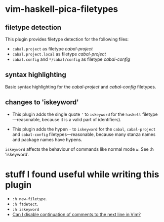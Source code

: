 # vim-haskell-pica-filetypes

## filetype detection

This plugin provides filetype detection for the following files:

- `cabal.project` as filetype *cabal-project*
- `cabal.project.local` as filetype *cabal-project*
- `cabal.config` and `*/cabal/config` as filetype *cabal-config*

## syntax highlighting

Basic syntax highlighting for the *cabal-project* and *cabal-config* filetypes.

## changes to 'iskeyword'

- This plugin adds the single quote `'` to `iskeyword` for the `haskell` filetype—reasonable, because it is a valid part of identifiers).

- This plugin adds the hypen `-` to `iskeyword` for the `cabal`, `cabal-project` and `cabal-config` filetypes—reasonable, because many stanza names and package names have hypens.

`iskeyword` affects the behaviour of commands like normal mode `w`. See :h 'iskeyword'.

# stuff I found useful while writing this plugin

- `:h new-filetype`.
- `:h ftdetect`.
- `:h iskeyword`
- [Can I disable continuation of comments to the next line in Vim?](https://superuser.com/questions/271023/can-i-disable-continuation-of-comments-to-the-next-line-in-vim)
